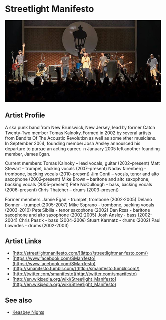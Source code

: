 # Streetlight Manifesto

![](../../assets/artists/Streetlight_Manifesto.png)

## Artist Profile

A ska punk band from New Brunswick, New Jersey, lead by former Catch Twenty-Two member Tomas Kalnoky.
Formed in 2002 by several artists from Bandits Of The Acoustic Revolution as well as some other musicians.
In September 2004, founding member Josh Ansley announced his departure to pursue an acting career.
In January 2005 left another founding member, James Egan.

Current members:
 Tomas Kalnoky – lead vocals, guitar (2002–present)
 Matt Stewart – trumpet, backing vocals (2007–present)
 Nadav Nirenberg - trombone, backing vocals (2010–present)
 Jim Conti – vocals, tenor and alto saxophone (2002–present)
 Mike Brown – baritone and alto saxophone, backing vocals (2005–present)
 Pete McCullough – bass, backing vocals (2006–present)
 Chris Thatcher – drums (2003–present)

Former members:
 Jamie Egan - trumpet, trombone (2002-2005)
 Delano Bonner - trumpet (2005-2007)
 Mike Soprano - trombone, backing vocals (2003-2010)
 Pete Sibilia - tenor saxophone (2002)
 Dan Ross - baritone saxophone and alto saxophone (2002-2005)
 Josh Ansley - bass (2002-2004)
 Chris Paszik - bass (2004-2006)
 Stuart Karmatz - drums (2002)
 Paul Lowndes - drums (2002-2003)

## Artist Links

- [http://streetlightmanifesto.com/](http://streetlightmanifesto.com/)
- [https://www.facebook.com/SManifesto](https://www.facebook.com/SManifesto)
- [http://smanifesto.tumblr.com/](http://smanifesto.tumblr.com/)
- [http://twitter.com/smanifesto](http://twitter.com/smanifesto)
- [http://en.wikipedia.org/wiki/Streetlight_Manifesto](http://en.wikipedia.org/wiki/Streetlight_Manifesto)


## See also

- [Keasbey Nights](Keasbey_Nights.md)
